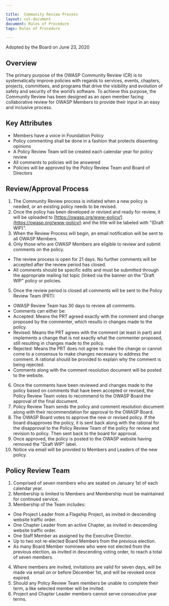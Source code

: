 ```yaml
---

title:  Community Review Process
layout: col-document
document: Rules of Procedure
tags: Rules of Procedure

---
```

Adopted by the Board on June 23, 2020

## Overview

The primary purpose of the OWASP Community Review (CR) is to systematically improve policies with regards to services, events, chapters, projects, committees, and programs that drive the visibility and evolution of safety and security of the world’s software. To achieve this purpose, the Community Review has been designed as an open member facing collaborative review for OWASP Members to provide their input in an easy and inclusive process.

## Key Attributes

- Members have a voice in Foundation Policy
- Policy commenting shall be done in a fashion that protects dissenting opinions
- A Policy Review Team will be created each calendar year for policy review
- All comments to policies will be answered
- Policies will be approved by the Policy Review Team and Board of Directors

## Review/Approval Process

1. The Community Review process is initiated when a new policy is needed, or an existing policy needs to be revised.
2. Once the policy has been developed or revised and ready for review, it will be uploaded to [https://owasp.org/www-policy/](https://owasp.org/www-policy/) and the title will be labeled with "(Draft WIP)".
3. When the Review Process will begin, an email notification will be sent to all OWASP Members.
4. Only those who are OWASP Members are eligible to review and submit comments on the policy.

- The review process is open for 21 days. No further comments will be accepted after the review period has closed.
- All comments should be specific edits and must be submitted through the appropriate mailing list topic (linked via the banner on the "Draft WIP" policy or policies.

5. Once the review period is closed all comments will be sent to the Policy Review Team (PRT):

- OWASP Review Team has 30 days to review all comments.
- Comments can either be:
- Accepted: Means the PRT agreed exactly with the comment and change proposed by the commenter, which results in changes made to the policy.
- Revised: Means the PRT agrees with the comment (at least in part) and implements a change that is not exactly what the commenter proposed, still resulting in changes made to the policy.
- Rejected: Means the PRT does not agree to make the change or cannot come to a consensus to make changes necessary to address the comment. A rational should be provided to explain why the comment is being rejected.
- Comments along with the comment resolution document will be posted to the website.

6. Once the comments have been reviewed and changes made to the policy based on comments that have been accepted or revised, the Policy Review Team votes to recommend to the OWASP Board the approval of the final document.
7. Policy Review Team sends the policy and comment resolution document along with their recommendation for approval to the OWASP Board.
8. The OWASP Board votes to approve the new or revised policy. If the board disapproves the policy, it is sent back along with the rational for the disapproval to the Policy Review Team of the policy for review and revision to policy. Then sent back to the board for approval.
9. Once approved, the policy is posted to the OWASP website having removed the "Draft WIP" label.
10. Notice via email will be provided to Members and Leaders of the new policy.

## Policy Review Team

1. Comprised of seven members who are seated on January 1st of each calendar year.
2. Membership is limited to Members and Membership must be maintained for continued service.
3. Membership of the Team includes:

- One Project Leader from a Flagship Project, as invited in descending website traffic order.
- One Chapter Leader from an active Chapter, as invited in descending website traffic order.
- One Staff Member as assigned by the Executive Director.
- Up to two not re-elected Board Members from the previous election.
- As many Board Member nominees who were not elected from the previous election, as invited in descending voting order, to reach a total of seven members.

4. Where members are invited, invitations are valid for seven days, will be made via email on or before December 1st, and will be revoked once expired.
4. Should any Policy Review Team members be unable to complete their term, a like selected member will be invited.
5. Project and Chapter Leader members cannot serve consecutive year terms.
